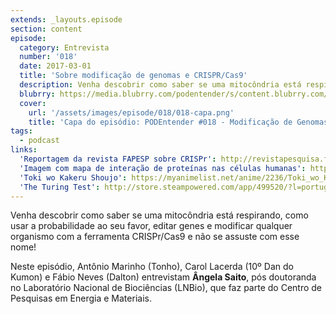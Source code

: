 ```yaml
---
extends: _layouts.episode
section: content
episode:
  category: Entrevista
  number: '018'
  date: 2017-03-01
  title: 'Sobre modificação de genomas e CRISPR/Cas9'
  description: Venha descobrir como saber se uma mitocôndria está respirando, como usar a probabilidade ao seu favor, editar genes e modificar qualquer organismo com a ferramenta CRISPr/Cas9 e não se assuste com esse nome!
  blubrry: https://media.blubrry.com/podentender/s/content.blubrry.com/podentender/PODEntender_018_CRISPR_e_modificacao_de_genomas.mp3
  cover:
    url: '/assets/images/episode/018/018-capa.png'
    title: 'Capa do episódio: PODEntender #018 - Modificação de Genomas CRISPR/Cas9 com Angela Saito do Laboratório Nacional de Biociências'
tags:
  - podcast
links:
  'Reportagem da revista FAPESP sobre CRISPr': http://revistapesquisa.fapesp.br/2016/02/19/uma-ferramenta-para-editar-o-dna/
  'Imagem com mapa de interação de proteínas nas células humanas': https://upload.wikimedia.org/wikipedia/commons/thumb/0/03/Human_interactome.jpg/400px-Human_interactome.jpg
  'Toki wo Kakeru Shoujo': https://myanimelist.net/anime/2236/Toki_wo_Kakeru_Shoujo
  'The Turing Test': http://store.steampowered.com/app/499520/?l=portuguese
---
```


Venha descobrir como saber se uma mitocôndria está respirando, como usar a probabilidade ao seu favor,
editar genes e modificar qualquer organismo com a ferramenta CRISPr/Cas9 e não se assuste com esse nome!

Neste episódio, Antônio Marinho (Tonho), Carol Lacerda (10º Dan do Kumon) e Fábio Neves (Dalton)
entrevistam **Ângela Saito**, pós doutoranda no Laboratório Nacional de Biociências (LNBio), que faz parte do
Centro de Pesquisas em Energia e Materiais.

